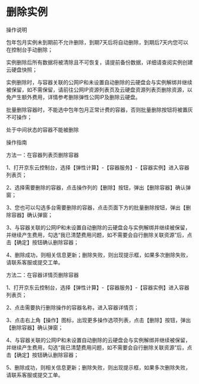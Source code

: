 
# 删除实例

操作说明

包年包月实例未到期前不允许删除，到期7天后将自动删除，到期后7天内您可以在控制台手动删除；

实例删除后所有数据将被清除且不可恢复，请提前备份数据，详细请查阅实例创建云硬盘快照；

实例删除时，与容器关联的公网IP和未设置自动删除的云硬盘会与实例解绑并继续被保留，如不需保留，请前往公网IP资源列表页及云硬盘资源列表页删除资源，以免产生额外费用，详情参考删除弹性公网IP及删除云硬盘。

批量删除容器时，不能选中包年包月正常计费的容器，否则批量删除按钮将被置灰不可操作；

处于中间状态的容器不能被删除

操作指南

方法一：在容器列表页删除容器

1、打开京东云控制台，选择【弹性计算】-【容器服务】-【容器实例】进入容器列表页；

2、选择需要删除的容器，点击操作列的【删除】按钮，弹出【删除容器】确认弹窗；

3、您也可以勾选多台需要删除的容器，点击页面下方的批量删除按钮，弹出【删除容器】确认弹窗；

3、与容器关联的公网IP和未设置自动删除的云硬盘会与实例解绑并继续被保留，并继续产生费用，勾选“我已清楚费用问题，如不需要会自行删除关联资源”后，点击【确定】按钮确认删除容器；

4、删除成功，则相关信息更新；删除失败，则出现提示框，如果多次删除失败，请联系客服或提交工单。



方法二：在容器详情页删除容器

1、打开京东云控制台，选择【弹性计算】-【容器服务】-【容器实例】进入容器列表页；

2、点击需要执行删除操作的容器名称，进入容器详情页；

3、点击右上角【操作】图标，出现更多操作选项列表，点击【删除】按钮，弹出【删除容器】确认弹窗；

4、与容器关联的公网IP和未设置自动删除的云硬盘会与实例解绑并继续被保留，并继续产生费用，勾选“我已清楚费用问题，如不需要会自行删除关联资源”后，点击【确定】按钮确认删除容器；

5、删除成功，则相关信息更新；删除失败，则出现提示框，如果多次删除失败，请联系客服或提交工单。